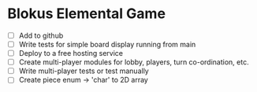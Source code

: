 # Blokus Elemental Game

- [ ] Add to github
- [ ] Write tests for simple board display running from main
- [ ] Deploy to a free hosting service
- [ ] Create multi-player modules for lobby, players, turn co-ordination, etc.
- [ ] Write multi-player tests or test manually
- [ ] Create piece enum -> 'char' to 2D array
